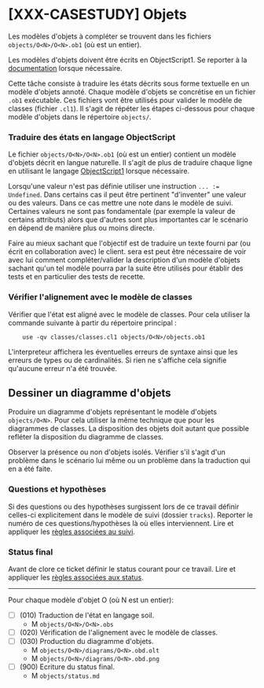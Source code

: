 [XXX-CASESTUDY] Objets
===========================================================

Les modèles d'objets à compléter se trouvent dans les fichiers
``objects/O<N>/O<N>.ob1`` (où <N> est un entier).

Les modèles d'objets doivent être écrits en ObjectScript1.
Se reporter à la [documentation](https://modelscript.readthedocs.io/en/latest/scripts/objects1/index.html) lorsque nécessaire.

Cette tâche consiste à traduire les états décrits sous forme 
textuelle en un modèle d'objets annoté. Chaque modèle d'objets se 
concrétise en un fichier ``.ob1`` exécutable. Ces fichiers vont être 
utilisés pour valider le modèle de classes (fichier ``.cl1``).
Il s'agit de répéter les étapes ci-dessous pour chaque modèle d'objets
dans le répertoire ``objects/``.

### Traduire des états en langage ObjectScript

Le fichier ``objects/O<N>/O<N>.ob1`` (où <N> est un entier) 
contient un  modèle d'objets décrit en langue naturelle.
Il s'agit de plus de traduire chaque ligne en utilisant le langage 
[ObjectScript1](https://modelscript.readthedocs.io/en/latest/scripts/objects1/index.html) lorsque nécessaire.

Lorsqu'une valeur n'est pas définie utiliser une instruction
``... := Undefined``. Dans certains cas il peut être pertinent "d'inventer"
une valeur ou des valeurs. Dans ce cas mettre une note dans le modèle de suivi.
Certaines valeurs ne sont pas fondamentale (par exemple la valeur de
certains attributs) alors que d'autres sont plus importantes car le
scénario en dépend de manière plus ou moins directe.

Faire au mieux sachant que l'objectif est de traduire un texte fourni
par (ou écrit en collaboration avec) le client. sera est peut être nécessaire
de voir avec lui comment compléter/valider la description d'un modèle d'objets
sachant qu'un tel modèle pourra par la suite être utilisés pour établir
des tests et en particulier des tests de recette.

### Vérifier l'alignement avec le modèle de classes 

Vérifier que l'état est aligné avec le modèle de classes.
Pour cela utiliser la commande suivante à partir du répertoire principal :
```
    use -qv classes/classes.cl1 objects/O<N>/objects.ob1
```
L'interpreteur affichera les éventuelles erreurs de syntaxe
ainsi que les erreurs de types ou de cardinalités. Si rien ne s'affiche
cela signifie qu'aucune erreur n'a été trouvée.

## Dessiner un diagramme d'objets

Produire un diagramme d'objets représentant le modèle d'objets ``objects/O<N>``.
Pour cela utiliser la même technique que pour les diagrammes de classes.
La disposition des objets doit autant que possible refléter
la disposition du diagramme de classes. 

Observer la présence ou non d'objets isolés. Vérifier s'il s'agit d'un
problème dans le scénario lui même ou un problème dans la traduction qui en
a été faite.

### Questions et hypothèses

Si des questions ou des hypothèses surgissent lors de ce travail
définir celles-ci explicitement dans le modèle de suivi
(dossier ``tracks``). Reporter le numéro de ces questions/hypothèses
là où elles interviennent. Lire et appliquer les [règles associées au suivi](https://modelscript.readthedocs.io/en/latest/scripts/tracks/index.html#rules). 
 
### Status final

Avant de clore ce ticket définir le status courant pour ce travail. Lire et appliquer les [règles associées aux status](https://modelscript.readthedocs.io/en/latest/methods/status.html#rules).
________

Pour chaque modèle d'objet O<N> (où N est un entier):
- [ ] (010) Traduction de l'état en langage soil.
    - M ``objects/O<N>/O<N>.obs``
- [ ] (020) Vérification de l'alignement avec le modèle de classes.
- [ ] (030) Production du diagramme d'objets.
    - M ``objects/O<N>/diagrams/O<N>.obd.olt``
    - M ``objects/O<N>/diagrams/O<N>.obd.png``
- [ ] (900) Ecriture du status final.
    - M ``objects/status.md``
